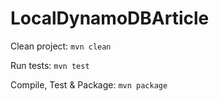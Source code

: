 # LocalDynamoDBArticle

Clean project: `mvn clean`

Run tests: `mvn test`

Compile, Test & Package: `mvn package`